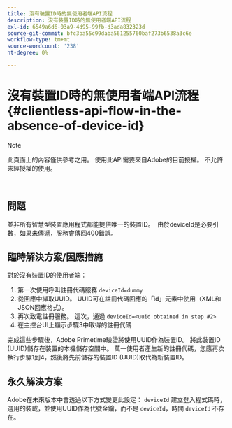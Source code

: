 ```yaml
---
title: 沒有裝置ID時的無使用者端API流程
description: 沒有裝置ID時的無使用者端API流程
exl-id: 6549a6d6-03a9-4d95-99fb-d3ada832323d
source-git-commit: bfc3ba55c99daba561255760baf273b6538a3c6e
workflow-type: tm+mt
source-wordcount: '238'
ht-degree: 0%

---
```


# 沒有裝置ID時的無使用者端API流程 {#clientless-api-flow-in-the-absence-of-device-id}

>[!NOTE]
>
>此頁面上的內容僅供參考之用。 使用此API需要來自Adobe的目前授權。 不允許未經授權的使用。

</br>


## 問題

並非所有智慧型裝置應用程式都能提供唯一的裝置ID。  由於deviceId是必要引數，如果未傳遞，服務會傳回400錯誤。


## 臨時解決方案/因應措施

對於沒有裝置ID的使用者端：

1. 第一次使用呼叫註冊代碼服務 `deviceId=dummy`
1. 從回應中擷取UUID。 UUID可在註冊代碼回應的「id」元素中使用（XML和JSON回應格式）。
1. 再次致電註冊服務。 這次，通過 `deviceId=<uuid obtained in step #2>`
1. 在主控台UI上顯示步驟3中取得的註冊代碼


完成這些步驟後，Adobe Primetime驗證將使用UUID作為裝置ID。 將此裝置ID (UUID)儲存在裝置的本機儲存空間中。 萬一使用者產生新的註冊代碼，您應再次執行步驟1到4，然後將先前儲存的裝置ID (UUID)取代為新裝置ID。



## 永久解決方案

Adobe在未來版本中會透過以下方式變更此設定： `deviceId` 建立登入程式碼時，選用的裝載，並使用UUID作為代號金鑰，而不是 `deviceId`，時間 `deviceId` 不存在。

<!--
## Related Information

- [Clientless API Reference](/help/authentication/rest-api-reference.md)
-->
